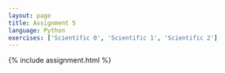 ```yaml
---
layout: page
title: Assignment 5
language: Python
exercises: ['Scientific 0', 'Scientific 1', 'Scientific 2']
---
```


{% include assignment.html %}
